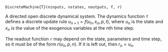 ```
DiscreteMachine{T}(ninputs, nstates, noutputs, f, r)
```

A directed open discrete dynamical system. The dynamics function `f` defines a discrete update rule $u_{n+1} = f(u_n, x_n, p, t)$, where $u_n$ is the state and $x_n$ is the value of the exogenous variables at the $n$th time step.

The readout function `r` may depend on the state, parameters and time step, so it must be of the form $r(u_n,p,n)$. If it is left out, then $r_n=u_n$.
